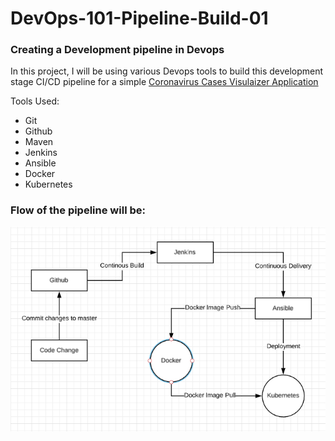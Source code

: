 # DevOps-101-Pipeline-Build-01

### Creating a Development pipeline in Devops

In this project, I will be using various Devops tools to build this development stage CI/CD pipeline for a simple [Coronavirus Cases Visulaizer Application](https://github.com/priyansh19/Corona-Virus-Tracker)

Tools Used:

- Git
- Github
- Maven
- Jenkins
- Ansible
- Docker
- Kubernetes

### Flow of the pipeline will be:

<p align="center">
 <img src="Assets/Screenshot.png">
</p>
